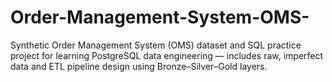 # Order-Management-System-OMS-
Synthetic Order Management System (OMS) dataset and SQL practice project for learning PostgreSQL data engineering — includes raw, imperfect data and ETL pipeline design using Bronze–Silver–Gold layers.
